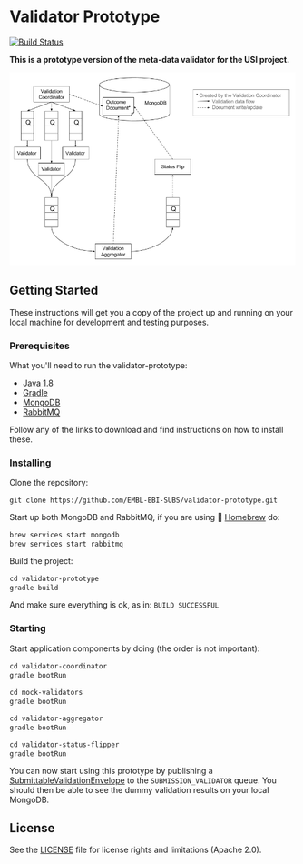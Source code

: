 # Validator Prototype
[![Build Status](https://travis-ci.org/EMBL-EBI-SUBS/validator-prototype.svg?branch=master)](https://travis-ci.org/EMBL-EBI-SUBS/validator-prototype)

**This is a prototype version of the meta-data validator for the USI project.**

![image](validator-prototype.png)

## Getting Started

These instructions will get you a copy of the project up and running on your local machine for development and testing purposes.

### Prerequisites
What you'll need to run the validator-prototype:
- [Java 1.8](http://www.oracle.com/technetwork/java/javase/downloads/index-jsp-138363.html)
- [Gradle](https://gradle.org/)
- [MongoDB](https://www.mongodb.com/download-center?jmp=nav#community)
- [RabbitMQ](https://www.rabbitmq.com/)

Follow any of the links to download and find instructions on how to install these.

### Installing
Clone the repository:
```
git clone https://github.com/EMBL-EBI-SUBS/validator-prototype.git
```
Start up both MongoDB and RabbitMQ, if you are using :beer: [Homebrew](https://brew.sh/) do:
```
brew services start mongodb
brew services start rabbitmq
```
Build the project:
```
cd validator-prototype
gradle build
```
And make sure everything is ok, as in: `BUILD SUCCESSFUL`

### Starting
Start application components by doing (the order is not important):
```
cd validator-coordinator
gradle bootRun
```
```
cd mock-validators
gradle bootRun
```
```
cd validator-aggregator
gradle bootRun
```
```
cd validator-status-flipper
gradle bootRun
```
You can now start using this prototype by publishing a [SubmittableValidationEnvelope](https://github.com/EMBL-EBI-SUBS/validator-prototype/blob/master/validator-core/src/main/java/uk/ac/ebi/subs/validator/data/SubmittableValidationEnvelope.java) to the `SUBMISSION_VALIDATOR` queue. You should then be able to see the dummy validation results on your local MongoDB.

## License

See the [LICENSE](LICENSE.md) file for license rights and limitations (Apache 2.0).
